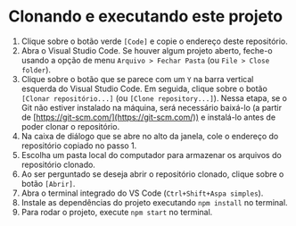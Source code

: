 # Clonando e executando este projeto

1. Clique sobre o botão verde `[Code]` e copie o endereço deste repositório.
2. Abra o Visual Studio Code. Se houver algum projeto aberto, feche-o usando a opção de menu `Arquivo > Fechar Pasta` (ou `File > Close folder`).
3. Clique sobre o botão que se parece com um `Y` na barra vertical esquerda do Visual Studio Code. Em seguida, clique sobre o botão `[Clonar repositório...]` (ou `[Clone repository...]`). Nessa etapa, se o Git não estiver instalado na máquina, será necessário baixá-lo (a partir de [https://git-scm.com/](https://git-scm.com/)) e instalá-lo antes de poder clonar o repositório.
4. Na caixa de diálogo que se abre no alto da janela, cole o endereço do repositório copiado no passo 1.
5. Escolha um pasta local do computador para armazenar os arquivos do repositório clonado.
6. Ao ser perguntado se deseja abrir o repositório clonado, clique sobre o botão `[Abrir]`.
7. Abra o terminal integrado do VS Code (`Ctrl+Shift+Aspa simples`).
8. Instale as dependências do projeto executando `npm install` no terminal.
9. Para rodar o projeto, execute `npm start` no terminal.


